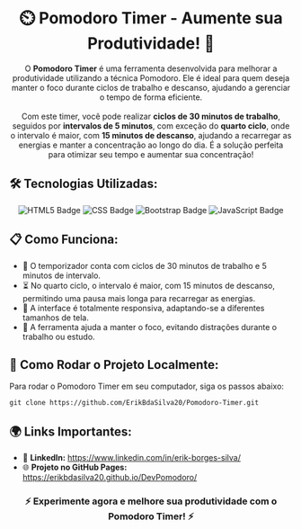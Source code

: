<h1 style="text-align: center;">⏲️ Pomodoro Timer - Aumente sua Produtividade! 🚀</h1>

<p style="text-align: center;">
  O <strong>Pomodoro Timer</strong> é uma ferramenta desenvolvida para melhorar a produtividade utilizando a técnica Pomodoro. Ele é ideal para quem deseja manter o foco durante ciclos de trabalho e descanso, ajudando a gerenciar o tempo de forma eficiente.<br><br>Com este timer, você pode realizar <strong>ciclos de 30 minutos de trabalho</strong>, seguidos por <strong>intervalos de 5 minutos</strong>, com exceção do <strong>quarto ciclo</strong>, onde o intervalo é maior, com <strong>15 minutos de descanso</strong>, ajudando a recarregar as energias e manter a concentração ao longo do dia. É a solução perfeita para otimizar seu tempo e aumentar sua concentração!
</p>

<h2>🛠️ Tecnologias Utilizadas:</h2>
<p style="text-align: center;">
  <img src="https://img.shields.io/badge/HTML5-E34F26?style=for-the-badge&logo=html5&logoColor=white" alt="HTML5 Badge">
  <img src="https://img.shields.io/badge/CSS3-1572B6?style=for-the-badge&logo=css3&logoColor=white" alt="CSS Badge">
  <img src="https://img.shields.io/badge/Bootstrap-7952B3?style=for-the-badge&logo=bootstrap&logoColor=white" alt="Bootstrap Badge">
  <img src="https://img.shields.io/badge/JavaScript-F7DF1E?style=for-the-badge&logo=javascript&logoColor=black" alt="JavaScript Badge">
</p>

<h2>📋 Como Funciona:</h2>
<ul>
  <li>🔄 O temporizador conta com ciclos de 30 minutos de trabalho e 5 minutos de intervalo.</li>
  <li>⏳ No quarto ciclo, o intervalo é maior, com 15 minutos de descanso, permitindo uma pausa mais longa para recarregar as energias.</li>
  <li>📱 A interface é totalmente responsiva, adaptando-se a diferentes tamanhos de tela.</li>
  <li>🎯 A ferramenta ajuda a manter o foco, evitando distrações durante o trabalho ou estudo.</li>
</ul>

<h2>🚀 Como Rodar o Projeto Localmente:</h2>
<p>Para rodar o Pomodoro Timer em seu computador, siga os passos abaixo:</p>
<pre>
<code>git clone https://github.com/ErikBdaSilva20/Pomodoro-Timer.git</code>
</pre>

<h2>🌍 Links Importantes:</h2>
<ul>
  <li>🔗 <strong>LinkedIn:</strong> <a href="https://www.linkedin.com/in/erik-borges-silva/" target="_blank">https://www.linkedin.com/in/erik-borges-silva/</a></li>
  <li>🌐 <strong>Projeto no GitHub Pages:</strong> <a href="https://erikbdasilva20.github.io/DevPomodoro/" target="_blank">https://erikbdasilva20.github.io/DevPomodoro/</a></li>
</ul>

<h3 style="text-align: center;">⚡️ Experimente agora e melhore sua produtividade com o Pomodoro Timer! ⚡️</h3>
